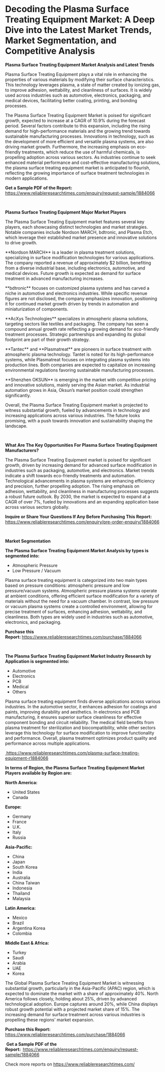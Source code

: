 <p><h1>Decoding the Plasma Surface Treating Equipment Market: A Deep Dive into the Latest Market Trends, Market Segmentation, and Competitive Analysis</h1></p><p><strong>Plasma Surface Treating Equipment Market Analysis and Latest Trends</strong></p>
<p><p>Plasma Surface Treating Equipment plays a vital role in enhancing the properties of various materials by modifying their surface characteristics. This technology leverages plasma, a state of matter created by ionizing gas, to improve adhesion, wettability, and cleanliness of surfaces. It is widely used across industries such as automotive, electronics, packaging, and medical devices, facilitating better coating, printing, and bonding processes.</p><p>The Plasma Surface Treating Equipment Market is poised for significant growth, expected to increase at a CAGR of 10.9% during the forecast period. Several factors contribute to this expansion, including the rising demand for high-performance materials and the growing trend towards sustainable manufacturing processes. Innovations in technology, such as the development of more efficient and versatile plasma systems, are also driving market growth. Furthermore, the increasing emphasis on eco-friendly treatments, which reduce the use of harmful chemicals, is propelling adoption across various sectors. As industries continue to seek enhanced material performance and cost-effective manufacturing solutions, the plasma surface treating equipment market is anticipated to flourish, reflecting the growing importance of surface treatment technologies in modern applications.</p></p>
<p><strong>Get a Sample PDF of the Report:&nbsp;</strong> <a href="https://www.reliableresearchtimes.com/enquiry/request-sample/1884066?utm_campaign=2459&utm_medium=2&utm_source=Github&utm_content=ia&utm_term=01032025&utm_id=plasma-surface-treating-equipment">https://www.reliableresearchtimes.com/enquiry/request-sample/1884066</a></p>
<p>&nbsp;</p>
<p><strong>Plasma Surface Treating Equipment Major Market Players</strong></p>
<p><p>The Plasma Surface Treating Equipment market features several key players, each showcasing distinct technologies and market strategies. Notable companies include Nordson MARCH, bdtronic, and Plasma Etch, which leverage their established market presence and innovative solutions to drive growth.</p><p>**Nordson MARCH** is a leader in plasma treatment solutions, specializing in surface modification technologies for various applications. The company reported a revenue of approximately $2 billion, benefiting from a diverse industrial base, including electronics, automotive, and medical devices. Future growth is expected as demand for surface treatment in advanced manufacturing increases.</p><p>**bdtronic** focuses on customized plasma systems and has carved a niche in automotive and electronics industries. While specific revenue figures are not disclosed, the company emphasizes innovation, positioning it for continued market growth driven by trends in automation and miniaturization of components.</p><p>**AcXys Technologies** specializes in atmospheric plasma solutions, targeting sectors like textiles and packaging. The company has seen a compound annual growth rate reflecting a growing demand for eco-friendly treatment processes. Strategic partnerships and expanding its global footprint are part of their growth strategy.</p><p>**Tantec** and **Plasmatreat** are pioneers in surface treatment with atmospheric plasma technology. Tantet is noted for its high-performance systems, while Plasmatreat focuses on integrating plasma systems into production lines. Both companies are expected to capitalize on increasing environmental regulations favoring sustainable manufacturing processes.</p><p>**Shenzhen OKSUN** is emerging in the market with competitive pricing and innovative solutions, mainly serving the Asian market. As industrial automation grows in Asia, Oksun’s market position could strengthen significantly.</p><p>Overall, the Plasma Surface Treating Equipment market is projected to witness substantial growth, fueled by advancements in technology and increasing applications across various industries. The future looks promising, with a push towards innovation and sustainability shaping the landscape.</p></p>
<p>&nbsp;</p>
<p><strong>What Are The Key Opportunities For Plasma Surface Treating Equipment Manufacturers?</strong></p>
<p><p>The Plasma Surface Treating Equipment market is poised for significant growth, driven by increasing demand for advanced surface modification in industries such as packaging, automotive, and electronics. Market trends indicate a shift towards eco-friendly treatments and automation. Technological advancements in plasma systems are enhancing efficiency and precision, further propelling adoption. The rising emphasis on adhesion, wettability, and cleanliness in manufacturing processes suggests a robust future outlook. By 2030, the market is expected to expand at a CAGR of over 7%, fueled by innovations and an expanding application base across various sectors globally.</p></p>
<p><strong>Inquire or Share Your Questions If Any Before Purchasing This Report:</strong> <a href="https://www.reliableresearchtimes.com/enquiry/pre-order-enquiry/1884066?utm_campaign=2459&utm_medium=2&utm_source=Github&utm_content=ia&utm_term=01032025&utm_id=plasma-surface-treating-equipment">https://www.reliableresearchtimes.com/enquiry/pre-order-enquiry/1884066</a></p>
<p>&nbsp;</p>
<p><strong>Market Segmentation</strong></p>
<p><strong>The Plasma Surface Treating Equipment Market Analysis by types is segmented into:</strong></p>
<p><ul><li>Atmospheric Pressure</li><li>Low Pressure / Vacuum</li></ul></p>
<p><p>Plasma surface treating equipment is categorized into two main types based on pressure conditions: atmospheric pressure and low pressure/vacuum systems. Atmospheric pressure plasma systems operate at ambient conditions, offering efficient surface modification for a variety of materials without the need for a vacuum chamber. In contrast, low pressure or vacuum plasma systems create a controlled environment, allowing for precise treatment of surfaces, enhancing adhesion, wettability, and cleanliness. Both types are widely used in industries such as automotive, electronics, and packaging.</p></p>
<p><strong>Purchase this Report:&nbsp;</strong><a href="https://www.reliableresearchtimes.com/purchase/1884066?utm_campaign=2459&utm_medium=2&utm_source=Github&utm_content=ia&utm_term=01032025&utm_id=plasma-surface-treating-equipment">https://www.reliableresearchtimes.com/purchase/1884066</a></p>
<p>&nbsp;</p>
<p><strong>The Plasma Surface Treating Equipment Market Industry Research by Application is segmented into:</strong></p>
<p><ul><li>Automotive</li><li>Electronics</li><li>PCB</li><li>Medical</li><li>Others</li></ul></p>
<p><p>Plasma surface treating equipment finds diverse applications across various industries. In the automotive sector, it enhances adhesion for coatings and paints, improving durability and aesthetics. In electronics and PCB manufacturing, it ensures superior surface cleanliness for effective component bonding and circuit reliability. The medical field benefits from plasma treatment for sterilization and biocompatibility, while other sectors leverage this technology for surface modification to improve functionality and performance. Overall, plasma treatment optimizes product quality and performance across multiple applications.</p></p>
<p><a href="https://www.reliableresearchtimes.com/plasma-surface-treating-equipment-r1884066?utm_campaign=2459&utm_medium=2&utm_source=Github&utm_content=ia&utm_term=01032025&utm_id=plasma-surface-treating-equipment">&nbsp;https://www.reliableresearchtimes.com/plasma-surface-treating-equipment-r1884066</a></p>
<p><strong>In terms of Region, the Plasma Surface Treating Equipment Market Players available by Region are:</strong></p>
<p>
    <p> <strong> North America: </strong>
        <ul>
            <li>United States</li>
            <li>Canada</li>
        </ul>
        </p> 
    <p> <strong> Europe: </strong>
        <ul>
            <li>Germany</li>
            <li>France</li>
            <li>U.K.</li>
            <li>Italy</li>
            <li>Russia</li>
        </ul>
        </p> 
    <p> <strong> Asia-Pacific: </strong>
        <ul>
            <li>China</li>
            <li>Japan</li>
            <li>South Korea</li>
            <li>India</li>
            <li>Australia</li>
            <li>China Taiwan</li>
            <li>Indonesia</li>
            <li>Thailand</li>
            <li>Malaysia</li>
        </ul>
        </p> 
    <p> <strong> Latin America: </strong>
        <ul>
            <li>Mexico</li>
            <li>Brazil</li>
            <li>Argentina Korea</li>
            <li>Colombia</li>
        </ul>
        </p> 
    <p> <strong> Middle East & Africa: </strong>
        <ul>
            <li>Turkey</li>
            <li>Saudi</li>
            <li>Arabia</li>
            <li>UAE</li>
            <li>Korea</li>
        </ul>
    </p>
    </p>
<p><p>The Global Plasma Surface Treating Equipment Market is witnessing substantial growth, particularly in the Asia-Pacific (APAC) region, which is expected to dominate the market with a share of approximately 40%. North America follows closely, holding about 25%, driven by advanced technological adoption. Europe captures around 20%, while China displays robust growth potential with a projected market share of 15%. The increasing demand for surface treatment across various industries is propelling these regions' market expansion.</p></p>
<p><strong>Purchase this Report: </strong><a href="https://www.reliableresearchtimes.com/purchase/1884066?utm_campaign=2459&utm_medium=2&utm_source=Github&utm_content=ia&utm_term=01032025&utm_id=plasma-surface-treating-equipment">https://www.reliableresearchtimes.com/purchase/1884066</a></p>
<p>&nbsp;<strong>Get a Sample PDF of the Report:&nbsp;&nbsp;</strong><a href="https://www.reliableresearchtimes.com/enquiry/request-sample/1884066?utm_campaign=2459&utm_medium=2&utm_source=Github&utm_content=ia&utm_term=01032025&utm_id=plasma-surface-treating-equipment">https://www.reliableresearchtimes.com/enquiry/request-sample/1884066</a></p>
<p><strong></strong></p>
<p>Check more reports on <a href="https://www.reliableresearchtimes.com/?utm_campaign=2459&utm_medium=2&utm_source=Github&utm_content=ia&utm_term=01032025&utm_id=plasma-surface-treating-equipment">https://www.reliableresearchtimes.com/</a></p>